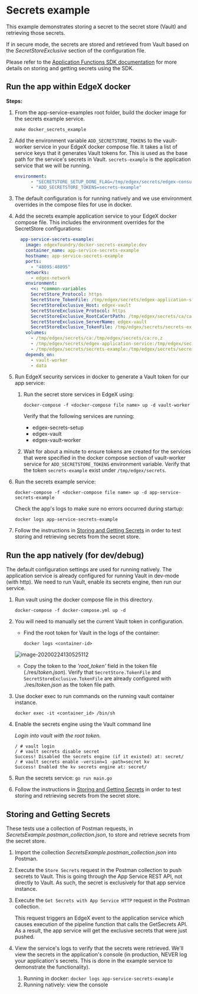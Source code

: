 # Secrets example

This example demonstrates storing a secret to the secret store (Vault) and retrieving those secrets.

If in secure mode, the secrets are stored and retrieved from Vault based on the *SecretStoreExclusive* section of the configuration file.

Please refer to the [Application Functions SDK documentation](https://docs.edgexfoundry.org/1.2/microservices/application/AdvancedTopics/#secrets)  for more details on storing and getting secrets using the SDK.

## Run the app within EdgeX docker

**Steps:**

1. From the app-service-examples root folder, build the docker image for the secrets example service.

   ```
   make docker_secrets_example
   ```

2. Add the environment variable `ADD_SECRETSTORE_TOKENS` to the vault-worker service in your EdgeX docker compose file. It takes a list of service keys that it generates Vault tokens for. This is used as the base path for the service's secrets in Vault.  `secrets-example` is the application service that we will be running.

   ```yml
   environment:
         - "SECRETSTORE_SETUP_DONE_FLAG=/tmp/edgex/secrets/edgex-consul/.secretstore-setup-done"
         - "ADD_SECRETSTORE_TOKENS=secrets-example"
   ```

3. The default configuration is for running natively and we use environment overrides in the compose files for use in docker.

4. Add the secrets example application service to your EdgeX docker compose file. This includes the environment overrides for the SecretStore configurations:

   ```yml
     app-service-secrets-example:
       image: edgexfoundry/docker-secrets-example:dev
       container_name: app-service-secrets-example
       hostname: app-service-secrets-example
       ports:
         - "48095:48095"
       networks:
         - edgex-network
       environment:
         <<: *common-variables
         SecretStore_Protocol: https
         SecretStore_TokenFile: /tmp/edgex/secrets/edgex-application-service/secrets-token.json
         SecretStoreExclusive_Host: edgex-vault
         SecretStoreExclusive_Protocol: https
         SecretStoreExclusive_RootCaCertPath: /tmp/edgex/secrets/ca/ca.pem
         SecretStoreExclusive_ServerName: edgex-vault
         SecretStoreExclusive_TokenFile: /tmp/edgex/secrets/secrets-example/secrets-token.json
       volumes:
         - /tmp/edgex/secrets/ca:/tmp/edgex/secrets/ca:ro,z
         - /tmp/edgex/secrets/edgex-application-service:/tmp/edgex/secrets/edgex-application-service:ro,z 
         - /tmp/edgex/secrets/secrets-example:/tmp/edgex/secrets/secrets-example:ro,z 
       depends_on:
         - vault-worker
         - data
   ```

5. Run EdgeX security services in docker to generate a Vault token for our app service:

   1. Run the secret store services in EdgeX using:

      `docker-compose -f <docker-compose file name> up -d vault-worker`

      Verify that the following services are running:
         - edgex-secrets-setup
         - edgex-vault
         - edgex-vault-worker
   2. Wait for about a minute to ensure tokens are created for the services that were specified in the docker compose section of vault-worker service for `ADD_SECRETSTORE_TOKENS` environment variable. Verify that the token `secrets-example` exist under `/tmp/edgex/secrets`.

5. Run the secrets example service:  
      ```
      docker-compose -f <docker-compose file name> up -d app-service-secrets-example
      ```

      Check the app's logs to make sure no errors occurred during startup:
   
      ```
      docker logs app-service-secrets-example
      ```
   
6. Follow the instructions in [Storing and Getting Secrets](#storing-and-getting-secrets) in order to test storing and retrieving secrets from the secret store.

## Run the app natively (for dev/debug)

The default configuration settings are used for running natively. The application service is already configured for running Vault in dev-mode (with http).  We need to run Vault, enable its secrets engine, then run our service. 

1. Run vault using the docker compose file in this directory. 

   `docker-compose -f docker-compose.yml up -d`

2. You will need to manually set the current Vault token in configuration.

   - Find the root token for Vault in the logs of the container:

     `docker logs <container-id>`

   ![image-20200224130525112](./root-token.png)

   - Copy the token to the *'root_token'* field in the token file (./res/*token.json*). Verify that `SecretStore.TokenFile` and  `SecretStoreExclusive.TokenFile` are already configured with ./res/*token.json* as the token file path.

3. Use docker exec to run commands on the running vault container instance.

   `docker exec -it <container_id> /bin/sh`

4. Enable the secrets engine using the Vault command line

   *Login into vault with the root token.*

   ```
   / # vault login
   / # vault secrets disable secret
   Success! Disabled the secrets engine (if it existed) at: secret/
   / # vault secrets enable -version=1 -path=secret kv
   Success! Enabled the kv secrets engine at: secret/
   ```

5. Run the secrets service: `go run main.go`
6. Follow the instructions in [Storing and Getting Secrets](#storing-and-getting-secrets) in order to test storing and retrieving secrets from the secret store.

## Storing and Getting Secrets

These tests use a collection of Postman requests, in *SecretsExample.postman_collection.json*, to store and retrieve secrets from the secret store.

1. Import the collection *SecretsExample.postman_collection.json* into Postman.

2. Execute the `Store Secrets` request in the Postman collection to push secrets to Vault. This is going through the App Service REST API, not directly to Vault. As such, the secret is exclusively for that app service instance.

3. Execute the `Get Secrets with App Service HTTP` request in the Postman collection.

   This request triggers an EdgeX event to the application service which causes execution of the pipeline function that calls the GetSecrets API.  As a result, the app service will get the exclusive secrets that were just pushed.

4. View the service's logs to verify that the secrets were retrieved. We'll view the secrets in the application's console (in production, NEVER log your application's secrets. This is done in the example service to demonstrate the functionality).

   1. Running in docker: `docker logs app-service-secrets-example`
   2. Running natively: view the console
